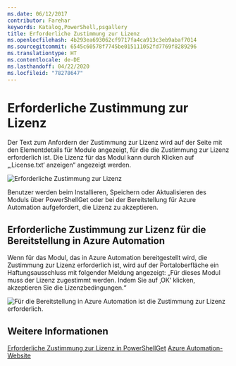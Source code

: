 ```yaml
---
ms.date: 06/12/2017
contributor: Farehar
keywords: Katalog,PowerShell,psgallery
title: Erforderliche Zustimmung zur Lizenz
ms.openlocfilehash: 4b293ea693062cf9717fa4ca913c3eb9abaf7014
ms.sourcegitcommit: 6545c60578f7745be015111052fd7769f8289296
ms.translationtype: HT
ms.contentlocale: de-DE
ms.lasthandoff: 04/22/2020
ms.locfileid: "78278647"
---
```

# <a name="require-license-acceptance"></a>Erforderliche Zustimmung zur Lizenz

Der Text zum Anfordern der Zustimmung zur Lizenz wird auf der Seite mit den Elementdetails für Module angezeigt, für die die Zustimmung zur Lizenz erforderlich ist. Die Lizenz für das Modul kann durch Klicken auf „‚License.txt‘ anzeigen“ angezeigt werden.

![Erforderliche Zustimmung zur Lizenz](media/packages-that-require-license-acceptance/RequireLicenseAcceptance.png)

Benutzer werden beim Installieren, Speichern oder Aktualisieren des Moduls über PowerShellGet oder bei der Bereitstellung für Azure Automation aufgefordert, die Lizenz zu akzeptieren.

## <a name="require-license-acceptance-on-deploy-to-azure-automation"></a>Erforderliche Zustimmung zur Lizenz für die Bereitstellung in Azure Automation

Wenn für das Modul, das in Azure Automation bereitgestellt wird, die Zustimmung zur Lizenz erforderlich ist, wird auf der Portaloberfläche ein Haftungsausschluss mit folgender Meldung angezeigt: „Für dieses Modul muss der Lizenz zugestimmt werden. Indem Sie auf ‚OK‘ klicken, akzeptieren Sie die Lizenzbedingungen.“

![Für die Bereitstellung in Azure Automation ist die Zustimmung zur Lizenz erforderlich.](media/packages-that-require-license-acceptance/DeployToAzureAutomationRequireLicenseAcceptanceDisclaimer.png)

## <a name="more-details"></a>Weitere Informationen

[Erforderliche Zustimmung zur Lizenz in PowerShellGet](../../concepts/module-license-acceptance.md)
[Azure Automation-Website](/azure/automation)
